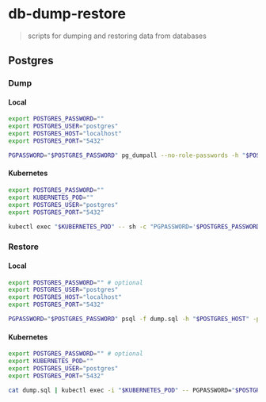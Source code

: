 # db-dump-restore

> scripts for dumping and restoring data from databases

## Postgres

### Dump

#### Local

```sh
export POSTGRES_PASSWORD=""
export POSTGRES_USER="postgres"
export POSTGRES_HOST="localhost"
export POSTGRES_PORT="5432"

PGPASSWORD="$POSTGRES_PASSWORD" pg_dumpall --no-role-passwords -h "$POSTGRES_HOST" -p "$POSTGRES_PASSWORD" -U "$POSTGRES_USER" > dump.sql
```

#### Kubernetes

```sh
export POSTGRES_PASSWORD=""
export KUBERNETES_POD=""
export POSTGRES_USER="postgres"
export POSTGRES_PORT="5432"

kubectl exec "$KUBERNETES_POD" -- sh -c "PGPASSWORD='$POSTGRES_PASSWORD' pg_dumpall --no-role-passwords -p '$POSTGRES_PORT' -U '$POSTGRES_USER'" > dump.sql
```

### Restore

#### Local

```sh
export POSTGRES_PASSWORD="" # optional
export POSTGRES_USER="postgres"
export POSTGRES_HOST="localhost"
export POSTGRES_PORT="5432"

PGPASSWORD="$POSTGRES_PASSWORD" psql -f dump.sql -h "$POSTGRES_HOST" -p "$POSTGRES_PORT" -U "$POSTGRES_USER"
```

#### Kubernetes

```sh
export POSTGRES_PASSWORD="" # optional
export KUBERNETES_POD=""
export POSTGRES_USER="postgres"
export POSTGRES_PORT="5432"

cat dump.sql | kubectl exec -i "$KUBERNETES_POD" -- PGPASSWORD="$POSTGRES_PASSWORD" psql -h "$POSTGRES_HOST" -p "$POSTGRES_PORT" -U "$POSTGRES_USER"
```
